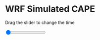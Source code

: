 <h1>WRF Simulated CAPE</h1>
<p>Drag the slider to change the time</p>

<div class="slidecontainer">
<input oninput='setImage(this)' class="slider" type="range" min="0" max="37" value="0" step="1" />
<img id='img'/>
</div>

<script>
var img = document.getElementById('img');
var img_array = ['/assets/images/wrf/cp_wrfout_d01_2020-03-07_12:00:00.png',
'/assets/images/wrf/cp_wrfout_d01_2020-03-07_13:00:00.png',
'/assets/images/wrf/cp_wrfout_d01_2020-03-07_14:00:00.png',
'/assets/images/wrf/cp_wrfout_d01_2020-03-07_15:00:00.png',
'/assets/images/wrf/cp_wrfout_d01_2020-03-07_16:00:00.png',
'/assets/images/wrf/cp_wrfout_d01_2020-03-07_17:00:00.png',
'/assets/images/wrf/cp_wrfout_d01_2020-03-07_18:00:00.png',
'/assets/images/wrf/cp_wrfout_d01_2020-03-07_19:00:00.png',
'/assets/images/wrf/cp_wrfout_d01_2020-03-07_20:00:00.png',
'/assets/images/wrf/cp_wrfout_d01_2020-03-07_21:00:00.png',
'/assets/images/wrf/cp_wrfout_d01_2020-03-07_22:00:00.png',
'/assets/images/wrf/cp_wrfout_d01_2020-03-07_23:00:00.png',
'/assets/images/wrf/cp_wrfout_d01_2020-03-08_00:00:00.png',
'/assets/images/wrf/cp_wrfout_d01_2020-03-08_01:00:00.png',
'/assets/images/wrf/cp_wrfout_d01_2020-03-08_02:00:00.png',
'/assets/images/wrf/cp_wrfout_d01_2020-03-08_03:00:00.png',
'/assets/images/wrf/cp_wrfout_d01_2020-03-08_04:00:00.png',
'/assets/images/wrf/cp_wrfout_d01_2020-03-08_05:00:00.png',
'/assets/images/wrf/cp_wrfout_d01_2020-03-08_06:00:00.png',
'/assets/images/wrf/cp_wrfout_d01_2020-03-08_07:00:00.png',
'/assets/images/wrf/cp_wrfout_d01_2020-03-08_08:00:00.png',
'/assets/images/wrf/cp_wrfout_d01_2020-03-08_09:00:00.png',
'/assets/images/wrf/cp_wrfout_d01_2020-03-08_10:00:00.png',
'/assets/images/wrf/cp_wrfout_d01_2020-03-08_11:00:00.png',
'/assets/images/wrf/cp_wrfout_d01_2020-03-08_12:00:00.png',
'/assets/images/wrf/cp_wrfout_d01_2020-03-08_13:00:00.png',
'/assets/images/wrf/cp_wrfout_d01_2020-03-08_14:00:00.png',
'/assets/images/wrf/cp_wrfout_d01_2020-03-08_15:00:00.png',
'/assets/images/wrf/cp_wrfout_d01_2020-03-08_16:00:00.png',
'/assets/images/wrf/cp_wrfout_d01_2020-03-08_17:00:00.png',
'/assets/images/wrf/cp_wrfout_d01_2020-03-08_18:00:00.png',
'/assets/images/wrf/cp_wrfout_d01_2020-03-08_19:00:00.png',
'/assets/images/wrf/cp_wrfout_d01_2020-03-08_20:00:00.png',
'/assets/images/wrf/cp_wrfout_d01_2020-03-08_21:00:00.png',
'/assets/images/wrf/cp_wrfout_d01_2020-03-08_22:00:00.png',
'/assets/images/wrf/cp_wrfout_d01_2020-03-08_23:00:00.png',
'/assets/images/wrf/cp_wrfout_d01_2020-03-09_00:00:00.png',];
function setImage(obj)
{
        var value = obj.value;
        img.src = img_array[value];

}
</script>

